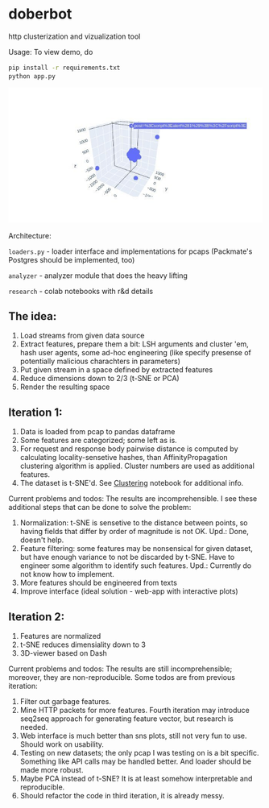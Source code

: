 # doberbot
http clusterization and vizualization tool

Usage:
To view demo, do 
```bash
pip install -r requirements.txt
python app.py
```

![interface demo](https://raw.githubusercontent.com/ne-bknn/doberbot/main/image.png)

Architecture:

`loaders.py` - loader interface and implementations for pcaps (Packmate's Postgres should be implemented, too)

`analyzer` - analyzer module that does the heavy lifting

`research` - colab notebooks with r&d details

## The idea:
1. Load streams from given data source
2. Extract features, prepare them a bit: LSH arguments and cluster 'em, hash user agents, some ad-hoc engineering (like specify presense of potentially malicious charachters in parameters)
3. Put given stream in a space defined by extracted features
4. Reduce dimensions down to 2/3 (t-SNE or PCA)
5. Render the resulting space 

## Iteration 1:
1. Data is loaded from pcap to pandas dataframe
2. Some features are categorized; some left as is. 
3. For request and response body pairwise distance is computed by calculating locality-sensetive hashes, than AffinityPropagation clustering algorithm is applied. Cluster numbers are used as additional features.
4. The dataset is t-SNE'd. See [Clustering](https://colab.research.google.com/drive/1paqIuWSY2-DBC1v49aBZh2PF2f90fzq-?usp=sharing) notebook for additional info.

Current problems and todos: 
The results are incomprehensible. I see these additional steps that can be done to solve the problem:
1. Normalization: t-SNE is sensetive to the distance between points, so having fields that differ by order of magnitude is not OK. 
Upd.: Done, doesn't help.
2. Feature filtering: some features may be nonsensical for given dataset, but have enough variance to not be discarded by t-SNE. Have to engineer some algorithm to identify such features. 
Upd.: Currently do not know how to implement.
3. More features should be engineered from texts
4. Improve interface (ideal solution - web-app with interactive plots)

## Iteration 2:
1. Features are normalized
2. t-SNE reduces dimensiality down to 3
3. 3D-viewer based on Dash

Current problems and todos:
The results are still incomprehensible; moreover, they are non-reproducible. Some todos are from previous iteration:
1. Filter out garbage features.
2. Mine HTTP packets for more features. Fourth iteration may introduce seq2seq approach for generating feature vector, but research is needed. 
3. Web interface is much better than sns plots, still not very fun to use. Should work on usability.
4. Testing on new datasets; the only pcap I was testing on is a bit specific. Something like API calls may be handled better. And loader should be made more robust. 
5. Maybe PCA instead of t-SNE? It is at least somehow interpretable and reproducible.
6. Should refactor the code in third iteration, it is already messy.
